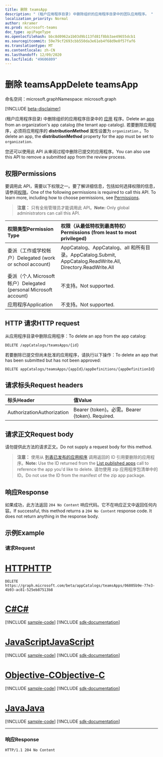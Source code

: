 ```yaml
---
title: 删除 teamsApp
description: " (租户应用程序目录) 中删除组织的应用程序目录中的团队应用程序。 "
localization_priority: Normal
author: nkramer
ms.prod: microsoft-teams
doc_type: apiPageType
ms.openlocfilehash: bbc8d0962a1b03d9b113fd81f8bb3ae49655dcb1
ms.sourcegitcommit: 59e79cf2693cbb550da3e61eb4f68d9e0f57faf6
ms.translationtype: MT
ms.contentlocale: zh-CN
ms.lasthandoff: 12/09/2020
ms.locfileid: "49606809"
---
```

# <a name="delete-teamsapp"></a><span data-ttu-id="0e56d-103">删除 teamsApp</span><span class="sxs-lookup"><span data-stu-id="0e56d-103">Delete teamsApp</span></span>

<span data-ttu-id="0e56d-104">命名空间：microsoft.graph</span><span class="sxs-lookup"><span data-stu-id="0e56d-104">Namespace: microsoft.graph</span></span>

[!INCLUDE [beta-disclaimer](../../includes/beta-disclaimer.md)]

<!-- markdownlint-disable MD001 -->

<span data-ttu-id="0e56d-105"> (租户应用程序目录) 中删除组织的应用程序目录中的 [应用](../resources/teamsapp.md) 程序。</span><span class="sxs-lookup"><span data-stu-id="0e56d-105">Delete an [app](../resources/teamsapp.md) from an organization's app catalog (the tenant app catalog).</span></span> <span data-ttu-id="0e56d-106">若要删除应用程序，必须将应用程序的 **distributionMethod** 属性设置为 `organization` 。</span><span class="sxs-lookup"><span data-stu-id="0e56d-106">To delete an app, the **distributionMethod** property for the app must be set to `organization`.</span></span>

<span data-ttu-id="0e56d-107">您还可以使用此 API 从审阅过程中删除已提交的应用程序。</span><span class="sxs-lookup"><span data-stu-id="0e56d-107">You can also use this API to remove a submitted app from the review process.</span></span>

## <a name="permissions"></a><span data-ttu-id="0e56d-108">权限</span><span class="sxs-lookup"><span data-stu-id="0e56d-108">Permissions</span></span>

<span data-ttu-id="0e56d-p102">要调用此 API，需要以下权限之一。要了解详细信息，包括如何选择权限的信息，请参阅[权限](/graph/permissions-reference)。</span><span class="sxs-lookup"><span data-stu-id="0e56d-p102">One of the following permissions is required to call this API. To learn more, including how to choose permissions, see [Permissions](/graph/permissions-reference).</span></span>

><span data-ttu-id="0e56d-111">**注意：** 只有全局管理员才能调用此 API。</span><span class="sxs-lookup"><span data-stu-id="0e56d-111">**Note:** Only global administrators can call this API.</span></span> 

| <span data-ttu-id="0e56d-112">权限类型</span><span class="sxs-lookup"><span data-stu-id="0e56d-112">Permission Type</span></span>                        | <span data-ttu-id="0e56d-113">权限（从最低特权到最高特权）</span><span class="sxs-lookup"><span data-stu-id="0e56d-113">Permissions (from least to most privileged)</span></span>|
|:----------------------------------     |:-------------|
| <span data-ttu-id="0e56d-114">委派（工作或学校帐户）</span><span class="sxs-lookup"><span data-stu-id="0e56d-114">Delegated (work or school account)</span></span> | <span data-ttu-id="0e56d-115">AppCatalog、AppCatalog、all 和所有目录。</span><span class="sxs-lookup"><span data-stu-id="0e56d-115">AppCatalog.Submit, AppCatalog.ReadWrite.All, Directory.ReadWrite.All</span></span> |
| <span data-ttu-id="0e56d-116">委派（个人 Microsoft 帐户）</span><span class="sxs-lookup"><span data-stu-id="0e56d-116">Delegated (personal Microsoft account)</span></span> | <span data-ttu-id="0e56d-117">不支持。</span><span class="sxs-lookup"><span data-stu-id="0e56d-117">Not supported.</span></span>|
| <span data-ttu-id="0e56d-118">应用程序</span><span class="sxs-lookup"><span data-stu-id="0e56d-118">Application</span></span>                            | <span data-ttu-id="0e56d-119">不支持。</span><span class="sxs-lookup"><span data-stu-id="0e56d-119">Not supported.</span></span> |

## <a name="http-request"></a><span data-ttu-id="0e56d-120">HTTP 请求</span><span class="sxs-lookup"><span data-stu-id="0e56d-120">HTTP request</span></span>

<!-- { "blockType": "ignored" } -->

<span data-ttu-id="0e56d-121">从应用程序目录中删除应用程序：</span><span class="sxs-lookup"><span data-stu-id="0e56d-121">To delete an app from the app catalog:</span></span>

```http
DELETE /appCatalogs/teamsApps/{id}
```

<span data-ttu-id="0e56d-122">若要删除已提交但尚未批准的应用程序，请执行以下操作：</span><span class="sxs-lookup"><span data-stu-id="0e56d-122">To delete an app that has been submitted but has not been approved:</span></span>

```http
DELETE appCatalogs/teamsApps/{appId}/appDefinitions/{appDefinitionId}
```

## <a name="request-headers"></a><span data-ttu-id="0e56d-123">请求标头</span><span class="sxs-lookup"><span data-stu-id="0e56d-123">Request headers</span></span>

| <span data-ttu-id="0e56d-124">标头</span><span class="sxs-lookup"><span data-stu-id="0e56d-124">Header</span></span>        | <span data-ttu-id="0e56d-125">值</span><span class="sxs-lookup"><span data-stu-id="0e56d-125">Value</span></span>           |
|:--------------|:--------------  |
| <span data-ttu-id="0e56d-126">Authorization</span><span class="sxs-lookup"><span data-stu-id="0e56d-126">Authorization</span></span> | <span data-ttu-id="0e56d-p103">Bearer {token}。必需。</span><span class="sxs-lookup"><span data-stu-id="0e56d-p103">Bearer {token}. Required.</span></span>  |

## <a name="request-body"></a><span data-ttu-id="0e56d-129">请求正文</span><span class="sxs-lookup"><span data-stu-id="0e56d-129">Request body</span></span>

<span data-ttu-id="0e56d-130">请勿提供此方法的请求正文。</span><span class="sxs-lookup"><span data-stu-id="0e56d-130">Do not supply a request body for this method.</span></span>

><span data-ttu-id="0e56d-131">**注意：** 使用从 [列表已发布的应用程序](./appcatalogs-list-teamsapps.md) 调用返回的 ID 引用要删除的应用程序。</span><span class="sxs-lookup"><span data-stu-id="0e56d-131">**Note:** Use the ID returned from the [List published apps](./appcatalogs-list-teamsapps.md) call to reference the app you'd like to delete.</span></span> <span data-ttu-id="0e56d-132">请勿使用 zip 应用程序包清单中的 ID。</span><span class="sxs-lookup"><span data-stu-id="0e56d-132">Do not use the ID from the manifest of the zip app package.</span></span>

## <a name="response"></a><span data-ttu-id="0e56d-133">响应</span><span class="sxs-lookup"><span data-stu-id="0e56d-133">Response</span></span>

<span data-ttu-id="0e56d-p105">如果成功，此方法返回 `204 No Content` 响应代码。它不在响应正文中返回任何内容。</span><span class="sxs-lookup"><span data-stu-id="0e56d-p105">If successful, this method returns a `204 No Content` response code. It does not return anything in the response body.</span></span>

## <a name="example"></a><span data-ttu-id="0e56d-136">示例</span><span class="sxs-lookup"><span data-stu-id="0e56d-136">Example</span></span>

### <a name="request"></a><span data-ttu-id="0e56d-137">请求</span><span class="sxs-lookup"><span data-stu-id="0e56d-137">Request</span></span>


# <a name="http"></a>[<span data-ttu-id="0e56d-138">HTTP</span><span class="sxs-lookup"><span data-stu-id="0e56d-138">HTTP</span></span>](#tab/http)
<!-- {
  "blockType": "request",
  "name": "delete_teamsapp"
}-->

```http
DELETE https://graph.microsoft.com/beta/appCatalogs/teamsApps/06805b9e-77e3-4b93-ac81-525eb87513b8
```
# <a name="c"></a>[<span data-ttu-id="0e56d-139">C#</span><span class="sxs-lookup"><span data-stu-id="0e56d-139">C#</span></span>](#tab/csharp)
[!INCLUDE [sample-code](../includes/snippets/csharp/delete-teamsapp-csharp-snippets.md)]
[!INCLUDE [sdk-documentation](../includes/snippets/snippets-sdk-documentation-link.md)]

# <a name="javascript"></a>[<span data-ttu-id="0e56d-140">JavaScript</span><span class="sxs-lookup"><span data-stu-id="0e56d-140">JavaScript</span></span>](#tab/javascript)
[!INCLUDE [sample-code](../includes/snippets/javascript/delete-teamsapp-javascript-snippets.md)]
[!INCLUDE [sdk-documentation](../includes/snippets/snippets-sdk-documentation-link.md)]

# <a name="objective-c"></a>[<span data-ttu-id="0e56d-141">Objective-C</span><span class="sxs-lookup"><span data-stu-id="0e56d-141">Objective-C</span></span>](#tab/objc)
[!INCLUDE [sample-code](../includes/snippets/objc/delete-teamsapp-objc-snippets.md)]
[!INCLUDE [sdk-documentation](../includes/snippets/snippets-sdk-documentation-link.md)]

# <a name="java"></a>[<span data-ttu-id="0e56d-142">Java</span><span class="sxs-lookup"><span data-stu-id="0e56d-142">Java</span></span>](#tab/java)
[!INCLUDE [sample-code](../includes/snippets/java/delete-teamsapp-java-snippets.md)]
[!INCLUDE [sdk-documentation](../includes/snippets/snippets-sdk-documentation-link.md)]

---


<!-- markdownlint-disable MD024 -->

### <a name="response"></a><span data-ttu-id="0e56d-143">响应</span><span class="sxs-lookup"><span data-stu-id="0e56d-143">Response</span></span>

<!-- {
  "blockType": "response",
  "@odata.type": "microsoft.graph.teamsApp",
  "truncated": true
} -->

```http
HTTP/1.1 204 No Content
```
